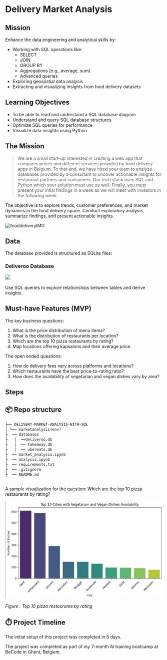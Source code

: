 
# Delivery Market Analysis

## Mission 

Enhance the data engineering and analytical skills by:
- Working with SQL operations like:
  - SELECT
  - JOIN
  - GROUP BY
  - Aggregations (e.g., average, sum)
  - Advanced queries
- Exploring geospatial data analysis
- Extracting and visualizing insights from food delivery datasets

## Learning Objectives

- To be able to read and understand a SQL database diagram
- Understand and query SQL database structures
- Optimize SQL queries for performance
- Visualize data insights using Python

## The Mission

> We are a small start-up interested in creating a web app that compares prices and different services provided by food delivery apps in Belgium. To that end, we have hired your team to analyze databases provided by a consultant to uncover actionable insights for restaurant partners and consumers.  Our tech stack uses SQL and Python which your solution must use as well. Finally, you must present your intial findings in a week as we will meet with investors in the following week.

The objective is to explore trends, customer preferences, and market dynamics in the food delivery space. Conduct exploratory analysis, summarize findings, and present actionable insights.

![fooddeliveryIMG](D:\BeCode\Projects\delivery-market-analysis-with-SQL\fooddelivery.jpg)

## Data

The database provided is structured as SQLite files:


### Deliveroo Database
<img  src='D:\BeCode\Projects\delivery-market-analysis-with-SQL\ER_schema_deliveroo.png' width=500px>


Use SQL queries to explore relationships between tables and derive insights. 

## Must-have Features (MVP)

The key business questions:

1. What is the price distribution of menu items?
2. What is the distribution of restaurants per location?
3. Which are the top 10 pizza restaurants by rating?
4. Map locations offering kapsalons and their average price.

The open ended questions:

1. How do delivery fees vary across platforms and locations?
2. Which restaurants have the best price-to-rating ratio?
3. How does the availability of vegetarian and vegan dishes vary by area?



## Steps

## 📦 Repo structure
```.
├── DELIVERY-MARKET-ANALYSIS-WITH-SQL
│ └── marketanalysis(env)
├  ── databases
├   │  ──deliveroo.db
├   │  ── takeaway.db
├   │  ── ubereats.db
├  ── market_analysis.ipynb
├  ── analysis.ipynb
├  ── requirements.txt   
├  ── .gitignore
├  ── README.md
 
```
A sample visualization for the question: Which are the top 10 pizza restaurants by rating?

![Top 10 pizza restaurants by rating](image1.png)


_Figure : Top 10 pizza restaurants by rating_

## ⏱️ Project Timeline
The initial setup of this project was completed in 5 days.

The project was completed as part of my 7-month AI training bootcamp at BeCode in Ghent, Belgium.

